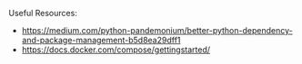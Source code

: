 Useful Resources:

- https://medium.com/python-pandemonium/better-python-dependency-and-package-management-b5d8ea29dff1
- https://docs.docker.com/compose/gettingstarted/

